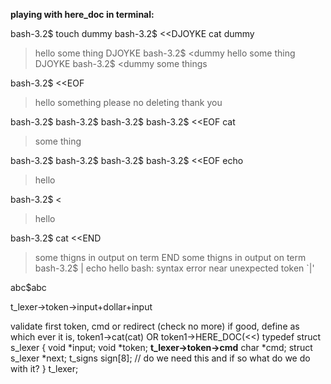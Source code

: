 **playing with here_doc in terminal:**

bash-3.2$ touch dummy
bash-3.2$ <<DJOYKE cat dummy
> hello
> some
> thing
> DJOYKE
bash-3.2$ <<DJOYKE cat >dummy
> hello
> some
> thing
> DJOYKE
bash-3.2$ <<EOF cat >dummy
> some
> things
>
bash-3.2$ <<EOF
> hello
> something
> please
> no
> deleting
> thank you
>
bash-3.2$
bash-3.2$
bash-3.2$
bash-3.2$ <<EOF cat
> some
> thing
>
bash-3.2$
bash-3.2$
bash-3.2$
bash-3.2$ <<EOF echo
> hello
>
bash-3.2$ <<EOF echo >
> hello
>
bash-3.2$ cat <<END
> some
> thigns
> in
> output
> on
> term
> END
some
thigns
in
output
on
term
bash-3.2$ | echo hello
bash: syntax error near unexpected token `|'

abc$abc

t_lexer->token->input+dollar+input



validate first token, cmd or redirect (check no more)
if good, define as which ever it is, token1->cat(cat) OR token1->HERE_DOC(<<)
typedef	struct s_lexer
{
	void				*input;
	void				*token; **t_lexer->token->cmd**
	char				*cmd;
	struct s_lexer		*next;
	t_signs				sign[8]; // do we need this and if so what do we do with it?
}	t_lexer;
